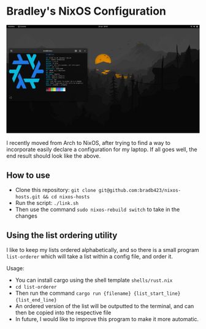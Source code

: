 # Bradley's NixOS Configuration

![Desired Outcome](images/desired-outcome.png)

I recently moved from Arch to NixOS, after trying to find a way to incorporate
easily declare a configuration for my laptop. If all goes well, the end result
should look like the above.

## How to use

- Clone this repository: `git clone git@github.com:bradb423/nixos-hosts.git && cd nixos-hosts`
- Run the script: `./link.sh`
- Then use the command `sudo nixos-rebuild switch` to take in the changes

## Using the list ordering utility

I like to keep my lists ordered alphabetically, and so there is a small program
`list-orderer` which will take a list within a config file, and order it.

Usage:

- You can install cargo using the shell template `shells/rust.nix`
- `cd list-orderer`
- Then run the command `cargo run {filename} {list_start_line} {list_end_line}`
- An ordered version of the list will be outputted to the terminal, and can
  then be copied into the respective file
- In future, I would like to improve this program to make it more automatic.
